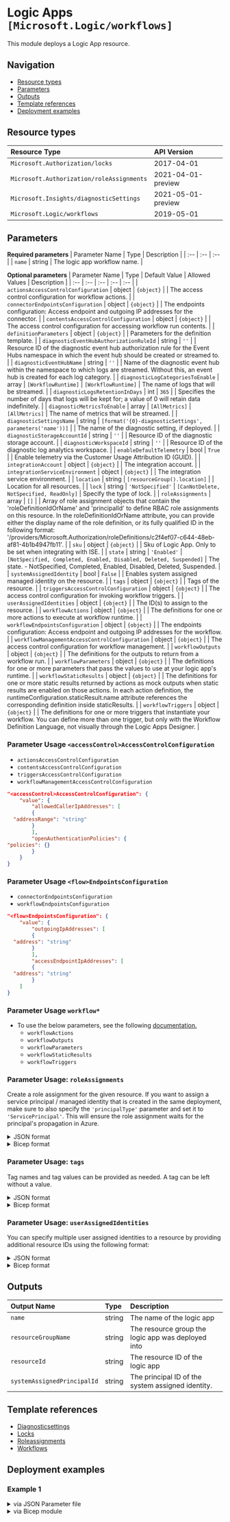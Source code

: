 # Logic Apps `[Microsoft.Logic/workflows]`

This module deploys a Logic App resource.

## Navigation

- [Resource types](#Resource-types)
- [Parameters](#Parameters)
- [Outputs](#Outputs)
- [Template references](#Template-references)
- [Deployment examples](#Deployment-examples)

## Resource types

| Resource Type | API Version |
| :-- | :-- |
| `Microsoft.Authorization/locks` | 2017-04-01 |
| `Microsoft.Authorization/roleAssignments` | 2021-04-01-preview |
| `Microsoft.Insights/diagnosticSettings` | 2021-05-01-preview |
| `Microsoft.Logic/workflows` | 2019-05-01 |

## Parameters

**Required parameters**
| Parameter Name | Type | Description |
| :-- | :-- | :-- |
| `name` | string | The logic app workflow name. |

**Optional parameters**
| Parameter Name | Type | Default Value | Allowed Values | Description |
| :-- | :-- | :-- | :-- | :-- |
| `actionsAccessControlConfiguration` | object | `{object}` |  | The access control configuration for workflow actions. |
| `connectorEndpointsConfiguration` | object | `{object}` |  | The endpoints configuration:  Access endpoint and outgoing IP addresses for the connector. |
| `contentsAccessControlConfiguration` | object | `{object}` |  | The access control configuration for accessing workflow run contents. |
| `definitionParameters` | object | `{object}` |  | Parameters for the definition template. |
| `diagnosticEventHubAuthorizationRuleId` | string | `''` |  | Resource ID of the diagnostic event hub authorization rule for the Event Hubs namespace in which the event hub should be created or streamed to. |
| `diagnosticEventHubName` | string | `''` |  | Name of the diagnostic event hub within the namespace to which logs are streamed. Without this, an event hub is created for each log category. |
| `diagnosticLogCategoriesToEnable` | array | `[WorkflowRuntime]` | `[WorkflowRuntime]` | The name of logs that will be streamed. |
| `diagnosticLogsRetentionInDays` | int | `365` |  | Specifies the number of days that logs will be kept for; a value of 0 will retain data indefinitely. |
| `diagnosticMetricsToEnable` | array | `[AllMetrics]` | `[AllMetrics]` | The name of metrics that will be streamed. |
| `diagnosticSettingsName` | string | `[format('{0}-diagnosticSettings', parameters('name'))]` |  | The name of the diagnostic setting, if deployed. |
| `diagnosticStorageAccountId` | string | `''` |  | Resource ID of the diagnostic storage account. |
| `diagnosticWorkspaceId` | string | `''` |  | Resource ID of the diagnostic log analytics workspace. |
| `enableDefaultTelemetry` | bool | `True` |  | Enable telemetry via the Customer Usage Attribution ID (GUID). |
| `integrationAccount` | object | `{object}` |  | The integration account. |
| `integrationServiceEnvironment` | object | `{object}` |  | The integration service environment. |
| `location` | string | `[resourceGroup().location]` |  | Location for all resources. |
| `lock` | string | `'NotSpecified'` | `[CanNotDelete, NotSpecified, ReadOnly]` | Specify the type of lock. |
| `roleAssignments` | array | `[]` |  | Array of role assignment objects that contain the 'roleDefinitionIdOrName' and 'principalId' to define RBAC role assignments on this resource. In the roleDefinitionIdOrName attribute, you can provide either the display name of the role definition, or its fully qualified ID in the following format: '/providers/Microsoft.Authorization/roleDefinitions/c2f4ef07-c644-48eb-af81-4b1b4947fb11'. |
| `sku` | object | `{object}` |  | Sku of Logic App. Only to be set when integrating with ISE. |
| `state` | string | `'Enabled'` | `[NotSpecified, Completed, Enabled, Disabled, Deleted, Suspended]` | The state. - NotSpecified, Completed, Enabled, Disabled, Deleted, Suspended. |
| `systemAssignedIdentity` | bool | `False` |  | Enables system assigned managed identity on the resource. |
| `tags` | object | `{object}` |  | Tags of the resource. |
| `triggersAccessControlConfiguration` | object | `{object}` |  | The access control configuration for invoking workflow triggers. |
| `userAssignedIdentities` | object | `{object}` |  | The ID(s) to assign to the resource. |
| `workflowActions` | object | `{object}` |  | The definitions for one or more actions to execute at workflow runtime. |
| `workflowEndpointsConfiguration` | object | `{object}` |  | The endpoints configuration:  Access endpoint and outgoing IP addresses for the workflow. |
| `workflowManagementAccessControlConfiguration` | object | `{object}` |  | The access control configuration for workflow management. |
| `workflowOutputs` | object | `{object}` |  | The definitions for the outputs to return from a workflow run. |
| `workflowParameters` | object | `{object}` |  | The definitions for one or more parameters that pass the values to use at your logic app's runtime. |
| `workflowStaticResults` | object | `{object}` |  | The definitions for one or more static results returned by actions as mock outputs when static results are enabled on those actions. In each action definition, the runtimeConfiguration.staticResult.name attribute references the corresponding definition inside staticResults. |
| `workflowTriggers` | object | `{object}` |  | The definitions for one or more triggers that instantiate your workflow. You can define more than one trigger, but only with the Workflow Definition Language, not visually through the Logic Apps Designer. |


### Parameter Usage `<accessControl>AccessControlConfiguration`

- `actionsAccessControlConfiguration`
- `contentsAccessControlConfiguration`
- `triggersAccessControlConfiguration`
- `workflowManagementAccessControlConfiguration`

```json
"<accessControl>AccessControlConfiguration": {
    "value": {
        "allowedCallerIpAddresses": [
        {
  "addressRange": "string"
        }
        ],
        "openAuthenticationPolicies": {
"policies": {}
        }
    }
}
```

### Parameter Usage `<flow>EndpointsConfiguration`

- `connectorEndpointsConfiguration`
- `workflowEndpointsConfiguration`

```json
"<flow>EndpointsConfiguration": {
    "value": {
        "outgoingIpAddresses": [
        {
  "address": "string"
        }
        ],
        "accessEndpointIpAddresses": [
        {
  "address": "string"
        }
    ]
}
```

### Parameter Usage `workflow*`

- To use the below parameters, see the following [documentation.](https://docs.microsoft.com/en-us/azure/logic-apps/logic-apps-workflow-definition-language)
  - `workflowActions`
  - `workflowOutputs`
  - `workflowParameters`
  - `workflowStaticResults`
  - `workflowTriggers`

### Parameter Usage: `roleAssignments`

Create a role assignment for the given resource. If you want to assign a service principal / managed identity that is created in the same deployment, make sure to also specify the `'principalType'` parameter and set it to `'ServicePrincipal'`. This will ensure the role assignment waits for the principal's propagation in Azure.

<details>

<summary>JSON format</summary>

```json
"roleAssignments": {
    "value": [
        {
            "roleDefinitionIdOrName": "Reader",
            "description": "Reader Role Assignment",
            "principalIds": [
                "12345678-1234-1234-1234-123456789012", // object 1
                "78945612-1234-1234-1234-123456789012" // object 2
            ]
        },
        {
            "roleDefinitionIdOrName": "/providers/Microsoft.Authorization/roleDefinitions/c2f4ef07-c644-48eb-af81-4b1b4947fb11",
            "principalIds": [
                "12345678-1234-1234-1234-123456789012" // object 1
            ],
            "principalType": "ServicePrincipal"
        }
    ]
}
```

</details>

<details>

<summary>Bicep format</summary>

```bicep
roleAssignments: [
    {
        roleDefinitionIdOrName: 'Reader'
        description: 'Reader Role Assignment'
        principalIds: [
            '12345678-1234-1234-1234-123456789012' // object 1
            '78945612-1234-1234-1234-123456789012' // object 2
        ]
    }
    {
        roleDefinitionIdOrName: '/providers/Microsoft.Authorization/roleDefinitions/c2f4ef07-c644-48eb-af81-4b1b4947fb11'
        principalIds: [
            '12345678-1234-1234-1234-123456789012' // object 1
        ]
        principalType: 'ServicePrincipal'
    }
]
```

</details>
<p>

### Parameter Usage: `tags`

Tag names and tag values can be provided as needed. A tag can be left without a value.

<details>

<summary>JSON format</summary>

```json
"tags": {
    "value": {
        "Environment": "Non-Prod",
        "Contact": "test.user@testcompany.com",
        "PurchaseOrder": "1234",
        "CostCenter": "7890",
        "ServiceName": "DeploymentValidation",
        "Role": "DeploymentValidation"
    }
}
```

</details>

<details>

<summary>Bicep format</summary>

```bicep
tags: {
    Environment: 'Non-Prod'
    Contact: 'test.user@testcompany.com'
    PurchaseOrder: '1234'
    CostCenter: '7890'
    ServiceName: 'DeploymentValidation'
    Role: 'DeploymentValidation'
}
```

</details>
<p>

### Parameter Usage: `userAssignedIdentities`

You can specify multiple user assigned identities to a resource by providing additional resource IDs using the following format:

<details>

<summary>JSON format</summary>

```json
"userAssignedIdentities": {
    "value": {
        "/subscriptions/12345678-1234-1234-1234-123456789012/resourcegroups/validation-rg/providers/Microsoft.ManagedIdentity/userAssignedIdentities/adp-sxx-az-msi-x-001": {},
        "/subscriptions/12345678-1234-1234-1234-123456789012/resourcegroups/validation-rg/providers/Microsoft.ManagedIdentity/userAssignedIdentities/adp-sxx-az-msi-x-002": {}
    }
}
```

</details>

<details>

<summary>Bicep format</summary>

```bicep
userAssignedIdentities: {
    '/subscriptions/12345678-1234-1234-1234-123456789012/resourcegroups/validation-rg/providers/Microsoft.ManagedIdentity/userAssignedIdentities/adp-sxx-az-msi-x-001': {}
    '/subscriptions/12345678-1234-1234-1234-123456789012/resourcegroups/validation-rg/providers/Microsoft.ManagedIdentity/userAssignedIdentities/adp-sxx-az-msi-x-002': {}
}
```

</details>
<p>

## Outputs

| Output Name | Type | Description |
| :-- | :-- | :-- |
| `name` | string | The name of the logic app |
| `resourceGroupName` | string | The resource group the logic app was deployed into |
| `resourceId` | string | The resource ID of the logic app |
| `systemAssignedPrincipalId` | string | The principal ID of the system assigned identity. |

## Template references

- [Diagnosticsettings](https://docs.microsoft.com/en-us/azure/templates/Microsoft.Insights/2021-05-01-preview/diagnosticSettings)
- [Locks](https://docs.microsoft.com/en-us/azure/templates/Microsoft.Authorization/2017-04-01/locks)
- [Roleassignments](https://docs.microsoft.com/en-us/azure/templates/Microsoft.Authorization/roleAssignments)
- [Workflows](https://docs.microsoft.com/en-us/azure/templates/Microsoft.Logic/2019-05-01/workflows)

## Deployment examples

<h3>Example 1</h3>

<details>

<summary>via JSON Parameter file</summary>

```json
{
    "$schema": "https://schema.management.azure.com/schemas/2019-04-01/deploymentParameters.json#",
    "contentVersion": "1.0.0.0",
    "parameters": {
        "name": {
            "value": "<<namePrefix>>-az-lga-x-001"
        },
        "tags": {
            "value": {}
        },
        "workflowActions": {
            "value": {
                "HTTP": {
                    "type": "Http",
                    "inputs": {
                        "method": "POST",
                        "uri": "https://testStringForValidation.com",
                        "body": {
                            "HostPoolName": "[HostPoolName]",
                            "LAWorkspaceName": "[LAWorkspaceName]",
                            "LimitSecondsToForceLogOffUser": "[LimitSecondsToForceLogOffUser]",
                            "EndPeakTime": "[EndPeakTime]",
                            "BeginPeakTime": "[BeginPeakTime]",
                            "UtcOffset": "[UtcOffset]",
                            "LogOffMessageBody": "[LogOffMessageBody]",
                            "LogOffMessageTitle": "[LogOffMessageTitle]",
                            "MinimumNumberOfRDSH": 1,
                            "SessionThresholdPerCPU": 1,
                            "ResourceGroupName": "[ResourceGroupName]"
                        }
                    }
                }
            }
        },
        "workflowTriggers": {
            "value": {
                "Recurrence": {
                    "recurrence": {
                        "frequency": "Minute",
                        "interval": 15
                    },
                    "type": "Recurrence"
                }
            }
        },
        "roleAssignments": {
            "value": [
                {
                    "roleDefinitionIdOrName": "Reader",
                    "principalIds": [
                        "<<deploymentSpId>>"
                    ]
                }
            ]
        },
        "diagnosticLogsRetentionInDays": {
            "value": 7
        },
        "diagnosticStorageAccountId": {
            "value": "/subscriptions/<<subscriptionId>>/resourceGroups/validation-rg/providers/Microsoft.Storage/storageAccounts/adp<<namePrefix>>azsax001"
        },
        "diagnosticWorkspaceId": {
            "value": "/subscriptions/<<subscriptionId>>/resourcegroups/validation-rg/providers/microsoft.operationalinsights/workspaces/adp-<<namePrefix>>-az-law-x-001"
        },
        "diagnosticEventHubAuthorizationRuleId": {
            "value": "/subscriptions/<<subscriptionId>>/resourceGroups/validation-rg/providers/Microsoft.EventHub/namespaces/adp-<<namePrefix>>-az-evhns-x-001/AuthorizationRules/RootManageSharedAccessKey"
        },
        "diagnosticEventHubName": {
            "value": "adp-<<namePrefix>>-az-evh-x-001"
        },
        "systemAssignedIdentity": {
            "value": true
        }
    }
}

```

</details>

<details>

<summary>via Bicep module</summary>

```bicep
module workflows './Microsoft.Logic/workflows/deploy.bicep' = {
  name: '${uniqueString(deployment().name)}-workflows'
  params: {
      workflowActions: {
        HTTP: {
          inputs: {
            uri: 'https://testStringForValidation.com'
            method: 'POST'
            body: {
              UtcOffset: '[UtcOffset]'
              LAWorkspaceName: '[LAWorkspaceName]'
              EndPeakTime: '[EndPeakTime]'
              LimitSecondsToForceLogOffUser: '[LimitSecondsToForceLogOffUser]'
              SessionThresholdPerCPU: 1
              BeginPeakTime: '[BeginPeakTime]'
              HostPoolName: '[HostPoolName]'
              ResourceGroupName: '[ResourceGroupName]'
              MinimumNumberOfRDSH: 1
              LogOffMessageBody: '[LogOffMessageBody]'
              LogOffMessageTitle: '[LogOffMessageTitle]'
            }
          }
          type: 'Http'
        }
      }
      diagnosticEventHubAuthorizationRuleId: '/subscriptions/<<subscriptionId>>/resourceGroups/validation-rg/providers/Microsoft.EventHub/namespaces/adp-<<namePrefix>>-az-evhns-x-001/AuthorizationRules/RootManageSharedAccessKey'
      diagnosticStorageAccountId: '/subscriptions/<<subscriptionId>>/resourceGroups/validation-rg/providers/Microsoft.Storage/storageAccounts/adp<<namePrefix>>azsax001'
      diagnosticEventHubName: 'adp-<<namePrefix>>-az-evh-x-001'
      workflowTriggers: {
        Recurrence: {
          recurrence: {
            interval: 15
            frequency: 'Minute'
          }
          type: 'Recurrence'
        }
      }
      tags: {}
      systemAssignedIdentity: true
      diagnosticWorkspaceId: '/subscriptions/<<subscriptionId>>/resourcegroups/validation-rg/providers/microsoft.operationalinsights/workspaces/adp-<<namePrefix>>-az-law-x-001'
      name: '<<namePrefix>>-az-lga-x-001'
      diagnosticLogsRetentionInDays: 7
      roleAssignments: [
        {
          principalIds: [
            '<<deploymentSpId>>'
          ]
          roleDefinitionIdOrName: 'Reader'
        }
      ]
  }
```

</details>
